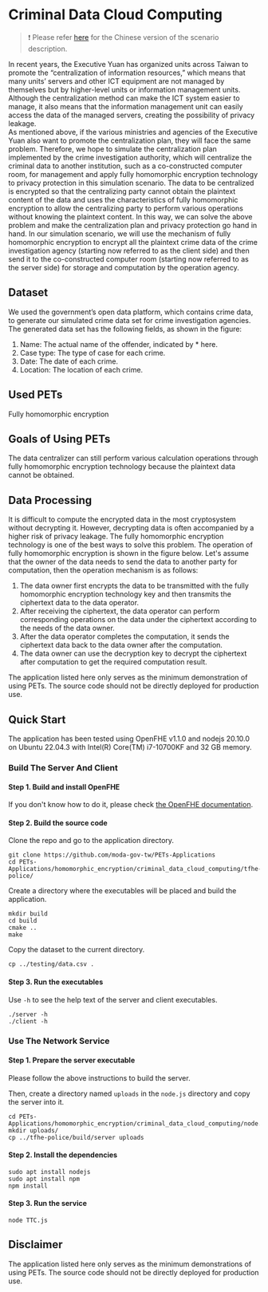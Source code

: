 # Criminal Data Cloud Computing

> :exclamation: Please refer [here](https://hackmd.io/@petworks/SJ3i2nq0n) for the Chinese version of the scenario description.

In recent years, the Executive Yuan has organized units across Taiwan to promote the “centralization of information resources,” which means that many units’ servers and other ICT equipment are not managed by themselves but by higher-level units or information management units. Although the centralization method can make the ICT system easier to manage, it also means that the information management unit can easily access the data of the managed servers, creating the possibility of privacy leakage.  
As mentioned above, if the various ministries and agencies of the Executive Yuan also want to promote the centralization plan, they will face the same problem. Therefore, we hope to simulate the centralization plan implemented by the crime investigation authority, which will centralize the criminal data to another institution, such as a co-constructed computer room, for management and apply fully homomorphic encryption technology to privacy protection in this simulation scenario. The data to be centralized is encrypted so that the centralizing party cannot obtain the plaintext content of the data and uses the characteristics of fully homomorphic encryption to allow the centralizing party to perform various operations without knowing the plaintext content. In this way, we can solve the above problem and make the centralization plan and privacy protection go hand in hand. In our simulation scenario, we will use the mechanism of fully homomorphic encryption to encrypt all the plaintext crime data of the crime investigation agency (starting now referred to as the client side) and then send it to the co-constructed computer room (starting now referred to as the server side) for storage and computation by the operation agency.
## Dataset

We used the government’s open data platform, which contains crime data, to generate our simulated crime data set for crime investigation agencies. The generated data set has the following fields, as shown in the figure:

1. Name: The actual name of the offender, indicated by * here.
2. Case type: The type of case for each crime.
3. Date: The date of each crime.
4. Location: The location of each crime.
## Used PETs


Fully homomorphic encryption

## Goals of Using PETs


The data centralizer can still perform various calculation operations through fully homomorphic encryption technology because the plaintext data cannot be obtained.

## Data Processing

It is difficult to compute the encrypted data in the most cryptosystem without decrypting it. However, decrypting data is often accompanied by a higher risk of privacy leakage. The fully homomorphic encryption technology is one of the best ways to solve this problem.
The operation of fully homomorphic encryption is shown in the figure below. Let's assume that the owner of the data needs to send the data to another party for computation, then the operation mechanism is as follows:

1. The data owner first encrypts the data to be transmitted with the fully homomorphic encryption technology key and then transmits the ciphertext data to the data operator.
2. After receiving the ciphertext, the data operator can perform corresponding operations on the data under the ciphertext according to the needs of the data owner.
3. After the data operator completes the computation, it sends the ciphertext data back to the data owner after the computation.
4. The data owner can use the decryption key to decrypt the ciphertext after computation to get the required computation result.

The application listed here only serves as the minimum demonstration of using PETs. The source code should not be directly deployed for production use.


## Quick Start

The application has been tested using OpenFHE v1.1.0 and nodejs 20.10.0 on Ubuntu 22.04.3 with Intel(R) Core(TM) i7-10700KF and 32 GB memory.

### Build The Server And Client

#### Step 1. Build and install OpenFHE
If you don't know how to do it, please check
[the OpenFHE documentation](https://openfhe-development.readthedocs.io/en/latest/sphinx_rsts/intro/installation/linux.html).

#### Step 2. Build the source code

Clone the repo and go to the application directory.
```
git clone https://github.com/moda-gov-tw/PETs-Applications
cd PETs-Applications/homomorphic_encryption/criminal_data_cloud_computing/tfhe-police/
```

Create a directory where the executables will be placed and build the application.
```
mkdir build
cd build
cmake ..
make
```

Copy the dataset to the current directory.
```
cp ../testing/data.csv .
```

#### Step 3.  Run the executables

Use `-h` to see the help text of the server and client executables.

```
./server -h
./client -h
```

### Use The Network Service

#### Step 1. Prepare the server executable

Please follow the above instructions to build the server. 

Then, create a directory named `uploads` in the `node.js` directory and copy the server into it.
```
cd PETs-Applications/homomorphic_encryption/criminal_data_cloud_computing/node.js
mkdir uploads/
cp ../tfhe-police/build/server uploads
```

#### Step 2.  Install the dependencies
```
sudo apt install nodejs
sudo apt install npm
npm install
```

#### Step 3.  Run the service
```
node TTC.js
```


## Disclaimer

The application listed here only serves as the minimum demonstrations of using PETs. The source code should not be directly deployed for production use.
